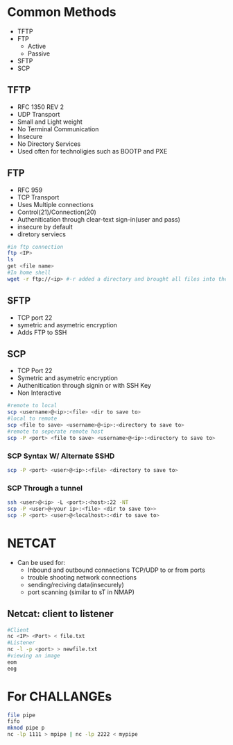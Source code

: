# Common Methods
- TFTP
- FTP
  - Active 
  - Passive
- SFTP
- SCP

## TFTP
- RFC 1350 REV 2
- UDP Transport
- Small and Light weight
- No Terminal Communication
- Insecure
- No Directory Services
- Used often for technoligies such as BOOTP and PXE

## FTP
- RFC 959
- TCP Transport
- Uses Multiple connections
- Control(21)/Connection(20)
- Authenitication through clear-text sign-in(user and pass)
- insecure by default
- diretory serviecs 
```bash
#in ftp connection
ftp <IP> 
ls 
get <file name>
#In home shell
wget -r ftp://<ip> #-r added a directory and brought all files into the same directory
```

## SFTP
- TCP port 22
- symetric and asymetric encryption
- Adds FTP to SSH

## SCP 
- TCP Port 22
- Symetric and asymetric encryption
- Authenitication through signin  or with SSH Key
- Non Interactive
```bash
#remote to local
scp <username>@<ip>:<file> <dir to save to>
#local to remote
scp <file to save> <username>@<ip>:<directory to save to>
#remote to seperate remote host
scp -P <port> <file to save> <username>@<ip>:<directory to save to>
```
### SCP Syntax W/ Alternate SSHD
```bash
scp -P <port> <user>@<ip>:<file> <directory to save to>
```

### SCP Through a tunnel
```bash
ssh <user>@<ip> -L <port>:<host>:22 -NT
scp -P <user>@<your ip>:<file> <dir to save to>>
scp -P <port> <user>@<localhost>:<dir to save to>
```

# NETCAT
- Can be used for:
  - Inbound and outbound connections TCP/UDP to or from ports
  - trouble shooting network connections
  - sending/reciving data(insecurely)
  - port scanning (similar to sT in NMAP)
## Netcat: client to listener
```bash
#Client
nc <IP> <Port> < file.txt
#Listener
nc -l -p <port> > newfile.txt
#viewing an image
eom
eog
```
# For CHALLANGEs
```bash
file pipe
fifo
mknod pipe p
nc -lp 1111 > mpipe | nc -lp 2222 < mypipe


```


